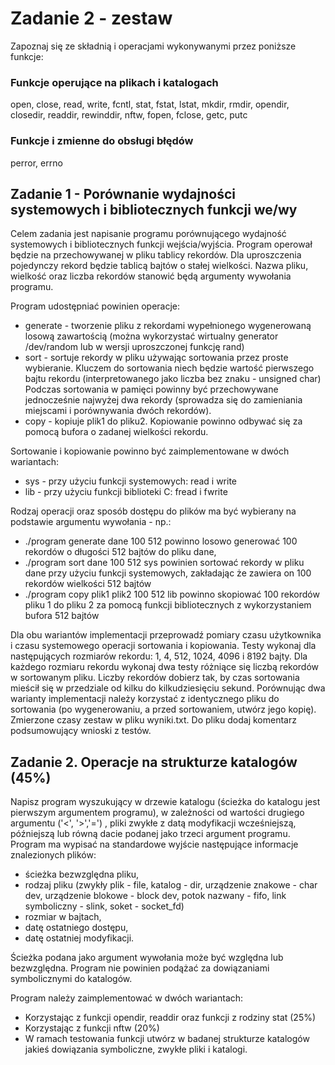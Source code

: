# Zadanie 2 - zestaw
Zapoznaj się ze składnią i operacjami wykonywanymi przez poniższe funkcje:
### Funkcje operujące na plikach i katalogach
open, close, read, write, fcntl, stat, fstat, lstat, mkdir, rmdir, opendir, closedir, readdir, rewinddir, nftw, fopen, fclose, getc, putc
### Funkcje i zmienne do obsługi błędów
perror, errno

## Zadanie 1 - Porównanie wydajności systemowych i bibliotecznych funkcji we/wy
Celem zadania jest napisanie programu porównującego wydajność systemowych i bibliotecznych funkcji wejścia/wyjścia. 
Program operował będzie na przechowywanej w pliku tablicy rekordów. Dla uproszczenia pojedynczy rekord będzie tablicą bajtów o stałej wielkości. 
Nazwa pliku, wielkość oraz liczba rekordów stanowić będą argumenty wywołania programu.

Program udostępniać powinien operacje:
* generate - tworzenie pliku z rekordami wypełnionego wygenerowaną losową zawartością (można wykorzystać wirtualny generator /dev/random lub w wersji uproszczonej funkcję rand)
* sort - sortuje rekordy w pliku używając sortowania przez proste wybieranie. Kluczem do sortowania niech będzie wartość pierwszego bajtu rekordu (interpretowanego jako liczba bez znaku - unsigned char) Podczas sortowania w pamięci powinny być przechowywane jednocześnie najwyżej dwa rekordy (sprowadza się do zamieniania miejscami i porównywania dwóch rekordów).
* copy - kopiuje plik1 do pliku2. Kopiowanie powinno odbywać się za pomocą bufora o zadanej wielkości rekordu.
    
Sortowanie i kopiowanie powinno być zaimplementowane w dwóch wariantach:
* sys - przy użyciu funkcji systemowych: read i write
* lib - przy użyciu funkcji biblioteki C: fread i fwrite
    
Rodzaj operacji oraz sposób dostępu do plików ma być wybierany na podstawie argumentu wywołania - np.:
* ./program generate dane 100 512 powinno losowo generować 100 rekordów o długości 512 bajtów
do pliku dane,
* ./program sort dane 100 512 sys powinien sortować rekordy w pliku dane przy użyciu funkcji systemowych, 
zakładając że zawiera on 100 rekordów wielkości 512 bajtów
* ./program copy plik1 plik2 100 512 lib powinno skopiować 100 rekordów pliku 1 do pliku 2 za pomocą funkcji 
bibliotecznych z wykorzystaniem bufora 512 bajtów

Dla obu wariantów implementacji przeprowadź pomiary czasu użytkownika i czasu systemowego operacji sortowania i kopiowania.
Testy wykonaj dla następujących rozmiarów rekordu: 1, 4, 512, 1024, 4096 i 8192 bajty. 
Dla każdego rozmiaru rekordu wykonaj dwa testy różniące się liczbą rekordów w sortowanym pliku. 
Liczby rekordów dobierz tak, by czas sortowania mieścił się w przedziale od kilku do kilkudziesięciu sekund. 
Porównując dwa warianty implementacji należy korzystać z identycznego pliku do sortowania (po wygenerowaniu, a przed sortowaniem, utwórz jego kopię). 
Zmierzone czasy zestaw w pliku wyniki.txt. Do pliku dodaj komentarz podsumowujący wnioski z testów.

## Zadanie 2. Operacje na strukturze katalogów (45%)
Napisz program wyszukujący w drzewie katalogu (ścieżka do katalogu jest pierwszym argumentem programu), 
w zależności od wartości drugiego argumentu ('<', '>','=') , pliki zwykłe z datą modyfikacji wcześniejszą, późniejszą lub 
równą dacie podanej jako trzeci argument programu. Program ma wypisać na standardowe wyjście następujące informacje znalezionych plików:

* ścieżka bezwzględna pliku,
* rodzaj pliku (zwykły plik - file, katalog - dir, urządzenie znakowe - char dev, urządzenie blokowe - block dev, potok nazwany - fifo, link symboliczny - slink, soket - socket_fd) 
* rozmiar w bajtach,
* datę ostatniego dostępu,
* datę ostatniej modyfikacji.

Ścieżka podana jako argument wywołania może być względna lub bezwzględna.  Program nie powinien podążać za dowiązaniami symbolicznymi do katalogów.

Program należy zaimplementować w dwóch wariantach:
* Korzystając z funkcji opendir, readdir oraz funkcji z rodziny stat (25%)
* Korzystając z funkcji nftw (20%)
* W ramach testowania funkcji utwórz w badanej strukturze katalogów jakieś dowiązania symboliczne, zwykłe pliki i katalogi.